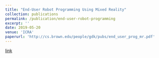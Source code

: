 ```yaml
---
title: "End-User Robot Programming Using Mixed Reality"
collection: publications
permalink: /publication/end-user-robot-programming
excerpt: ''
date: 2019-05-20
venue: 'ICRA'
paperurl: 'http://cs.brown.edu/people/gdk/pubs/end_user_prog_mr.pdf'
---
```


[link](http://cs.brown.edu/people/gdk/pubs/end_user_prog_mr.pdf)

